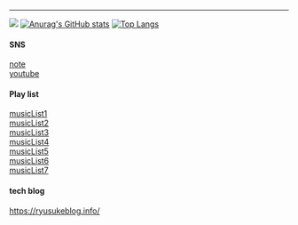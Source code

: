 ***
![](https://github-profile-summary-cards.vercel.app/api/cards/profile-details?username=ryusukevlc&theme=monokai)
[![Anurag's GitHub stats](https://github-readme-stats.vercel.app/api?username=ryusukevlc&theme=radical)](https://github.com/anuraghazra/github-readme-stats)
[![Top Langs](https://github-readme-stats.vercel.app/api/top-langs/?username=ryusukevlc&layout=compact&theme=radical)](https://github.com/anuraghazra/github-readme-stats)


#### SNS  
[note](https://note.com/ryusuke1)  
[youtube](https://www.youtube.com/channel/UCKuLCyJ6xu1ofOw7AsbSP8A/featured)


#### Play list  
[musicList1](https://youtube.com/playlist?list=PL5uhcny8QJzZZ6I_O2lW4gbqUz-1B8mWI)  
[musicList2](https://youtube.com/playlist?list=PL5uhcny8QJzbwrjCc5IVypsJXEAnEVdhd)  
[musicList3](https://youtube.com/playlist?list=PL5uhcny8QJzYiz91UqHJxWgPHrTYC_573)  
[musicList4](https://youtube.com/playlist?list=PL5uhcny8QJzYlM51otLlqeSdHIoBmaIO4)  
[musicList5](https://youtube.com/playlist?list=PL5uhcny8QJzaA9BMhqE6pA-0-ukRUQYFg)  
[musicList6](https://youtube.com/playlist?list=PL5uhcny8QJzYXWlAn2V6oLDAvAxyn8d1j)  
[musicList7](https://youtube.com/playlist?list=PL5uhcny8QJzb32pOs0hKIJgC6AJN4DWs-)  

#### tech blog
https://ryusukeblog.info/
